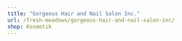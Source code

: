 ```yaml
---
title: "Gorgeous Hair and Nail Salon Inc."
url: /fresh-meadows/gorgeous-hair-and-nail-salon-inc/
shop: Kosmetik
---
```

